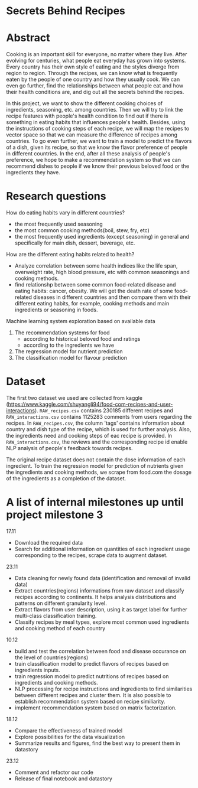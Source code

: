 # Secrets Behind Recipes

# Abstract
Cooking is an important skill for everyone, no matter where they live. After evolving for centuries, what people eat everyday has grown into systems. Every country has their own style of eating and the styles diverge from region to region. Through the recipes, we can know what is frequently eaten by the people of one country and how they usually cook. We can even go further, find the relationships between what people eat and how their health conditions are, and dig out all the secrets behind the recipes.

In this project, we want to show the different cooking choices of ingredients, seasoning, etc. among countries. Then we will try to link the recipe features with people's health condition to find out if there is something in eating habits that influences people's health. Besides, using the instructions of cooking steps of each recipe, we will map the recipes to vector space so that we can measure the difference of recipes among countries. To go even further, we want to train a model to predict the flavors of a dish, given its recipe, so that we know the flavor preference of people in different countries. In the end, after all these analysis of people's preference, we hope to make a recommendation system so that we can recommend dishes to people if we know their previous beloved food or the ingredients they have.

# Research questions
How do eating habits vary in different countries?
- the most frequently used seasoning
- the most common cooking methods(boil, stew, fry, etc)
- the most frequently used ingredients (except seasoning) in general and specifically for main dish, dessert, beverage, etc.

How are the different eating habits related to health?
- Analyze correlation between some health indices like the life span, overweight rate, high blood pressure, etc with common seasonings and cooking methods.
- find relationshp between some common food-related disease and eating habits: cancer, obesity. We will get the death rate of some food-related diseases in different countries and then compare them with their different eating habits, for example, cooking methods and main ingredients or seasoning in foods.

Machine learning system exploration based on available data
1. The recommendation systems for food
    - according to historical beloved food and ratings
    - according to the ingredients we have
2. The regression model for nutrient prediction
3. The classification model for flavour prediction

# Dataset
The first two dataset we used are collected from kaggle (https://www.kaggle.com/shuyangli94/food-com-recipes-and-user-interactions). `RAW_recipes.csv` contains 230185 different recipes and `RAW_interactions.csv` contains 1125283 comments from users regarding the recipes. In `RAW_recipes.csv`, the column 'tags' contains information about country and dish type of the recipe, which is used for further analysis. Also, the ingredients need and cooking steps of eac recipe is provided. In `RAW_interactions.csv`, the reviews and the corresponding recipe id enable NLP analysis of people's feedback towards recipes.

The original recipe dataset does not contain the dose information of each ingredient. To train the regression model for prediction of nutrients given the ingredients and cooking methods, we scrape from food.com the dosage of the ingredients as a completion of the dataset.

# A list of internal milestones up until project milestone 3

17.11

- Download the required data
- Search for additional information on quantities of each ingredient usage corresponding to the recipes, scrape data to augment dataset.

23.11

- Data cleaning for newly found data (identification and removal of invalid data)
- Extract countries(regions) informations from raw dataset and classify recipes according to continents. It helps analysis distributions and patterns on different granularity level.
- Extract flavors from user description, using it as target label for further multi-class classification training. 
- Classify recipes by meal types, explore most common used ingredients and cooking method of each country

10.12

- build and test the correlation between food and disease occurance on the level of countries(regions)
- train classification model to predict flavors of recipes based on ingredients inputs.
- train regression model to predict nutritions of recipes based on ingredients and cooking methods.
- NLP processing for recipe instructions and ingredients to find similarities between different recipes and cluster them. It is also possible to establish recommendation system based on recipe similiarity. 
- implement recommendation system based on matrix factorization.

18.12

- Compare the effectiveness of trained model 
- Explore possibilities for the data visualization
- Summarize results and figures, find the best way to present them in datastory

23.12

- Comment and refactor our code
- Release of final notebook and datastory
